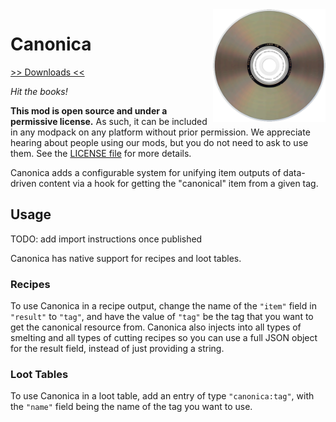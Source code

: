 <img src="icon.png" align="right" width="180px"/>

# Canonica


[>> Downloads <<](https://github.com/CottonMC/Canonica/releases)

*Hit the books!*

**This mod is open source and under a permissive license.** As such, it can be included in any modpack on any platform without prior permission. We appreciate hearing about people using our mods, but you do not need to ask to use them. See the [LICENSE file](LICENSE) for more details.

Canonica adds a configurable system for unifying item outputs of data-driven content via a hook for getting the "canonical" item from a given tag.

## Usage
TODO: add import instructions once published

Canonica has native support for recipes and loot tables.

### Recipes
To use Canonica in a recipe output, change the name of the `"item"` field in `"result"` to `"tag"`, and have the value of `"tag"` be the tag that you want to get the canonical resource from.
Canonica also injects into all types of smelting and all types of cutting recipes so you can use a full JSON object for the result field, instead of just providing a string.

### Loot Tables
To use Canonica in a loot table, add an entry of type `"canonica:tag"`, with the `"name"` field being the name of the tag you want to use.